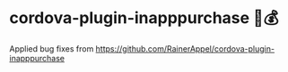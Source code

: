 # cordova-plugin-inapppurchase 📱💰

Applied bug fixes from https://github.com/RainerAppel/cordova-plugin-inapppurchase
